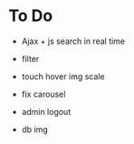 # To Do

* Ajax + js search in real time
* filter
* touch hover img scale
* fix carousel

* admin logout
* db img